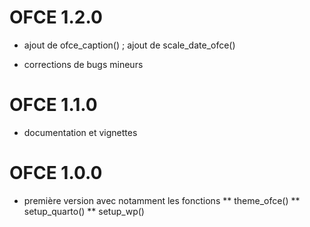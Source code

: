 # OFCE 1.2.0
  
* ajout de ofce_caption() ; ajout de scale_date_ofce()

* corrections de bugs mineurs

# OFCE 1.1.0

* documentation et vignettes

# OFCE 1.0.0

* première version avec notamment les fonctions
** theme_ofce()
** setup_quarto()
** setup_wp()

